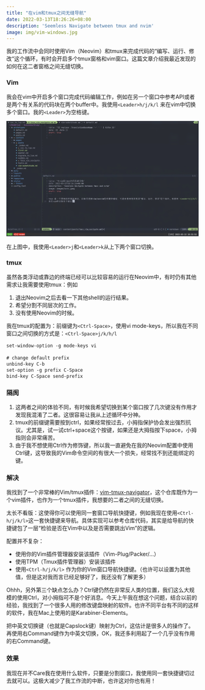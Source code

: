 ```yaml
---
title: "在vim和tmux之间无缝导航"
date: 2022-03-13T18:26:26+08:00
description: 'Seemless Navigate between tmux and nvim'
image: img/vim-windows.jpg
---
```


我的工作流中会同时使用Vim（Neovim）和tmux来完成代码的“编写、运行、修改“这个循环，有时会开启多个tmux窗格和vim窗口。这篇文章介绍我最近发现的如何在这二者窗格之间无缝切换。


### Vim

我会在vim中开启多个窗口完成代码编辑工作，例如在另一个窗口中参考API或者是两个有关系的代码块在两个buffer中。我使用`<Leader>h/j/k/l`
来在vim中切换多个窗口。我的`<Leader>`为空格键。

![Windows in Vim](/img/vim-windows.jpg) 

在上图中，我使用`<Leader>j`和`<Leader>k`从上下两个窗口切换。

### tmux

虽然各类浮动或靠边的终端已经可以比较容易的运行在Neovim中，有时仍有其他需求让我需要使用tmux：例如
1. 退出Neovim之后去看一下其他shell的运行结果。
2. 希望分割不同层次的工作。
3. 没有使用Neovim的时候。

我在tmux的配置为：前缀键为`<Ctrl-Space>`，使用vi mode-keys，所以我在不同窗口之间切换的方式是：`<Ctrl-Space>j/k/h/l`

```tmux
set-window-option -g mode-keys vi

# change default prefix
unbind-key C-b
set-option -g prefix C-Space
bind-key C-Space send-prefix
```

### 隔阂

1. 这两者之间的体验不同，有时候我希望切换到某个窗口按了几次键没有作用才发现我混淆了二者。这很容易让我从上述循环中分神。
2. tmux的前缀键需要按到ctrl，如果经常按过去，小拇指保护协会发出强烈抗议。尤其是，试一试ctrl+space这个按键，如果还是大拇指按下space，小拇指则会非常痛苦。
3. 由于我不想使用Ctrl作为修饰键，所以我一直避免在我的Neovim配置中使用Ctrl键，这导致我的Vim命令空间的有很大一个损失，经常找不到还能绑定的键。

### 解决

我找到了一个非常棒的Vim/tmux插件：[vim-tmux-navigator](https://github.com/christoomey/vim-tmux-navigator)，这个仓库既作为一个vim插件，也作为一个tmux插件，我想要的二者之间的无缝切换。

太长不看版：这使得你可以使用同一套窗口导航快捷键，例如我现在使用`<Ctrl-h/j/k/l>`这一套快捷键来导航。具体实现可以参考仓库代码，其实是给导航的快捷键包了一层“检验是否在Vim中以及是否需要跳出Vim”的逻辑。

配置并不复杂：

- 使用你的Vim插件管理器安装该插件（Vim-Plug/Packer/...）
- 使用TPM（Tmux插件管理器）安装该插件
- 使用`<Ctrl-h/j/k/l>` 作为你的Vim窗口导航快捷键。（也许可以设置为其他值，但是这对我而言已经足够好了，我还没有了解更多）

Ohhh，另外第三个缺点怎么办？Ctrl键仍然在非常反人类的位置，我们这么大规模的使用Ctrl，对小拇指可不是个好消息。今天上午我在想这个问题，结合以前的经验，我找到了一个很多人用的修改键盘映射的软件。也许不同平台有不同的这样的软件，我在Mac上使用的是Karabiner-Elements。

把中英文切换键（也就是Capslock键）映射为Ctrl，这估计是很多人的操作了。再使用右Command键作为中英文切换，OK，我还多利用起了一个几乎没有作用的右Command键。

### 效果

我现在并不Care我在使用什么软件，只要是分割窗口，我使用同一套快捷键切过去就可以。这极大减少了我工作流的中断，也许这对你也有用！
